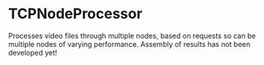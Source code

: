 # TCPNodeProcessor
Processes video files through multiple nodes, based on requests so can be multiple nodes of varying performance.
Assembly of results has not been developed yet!
